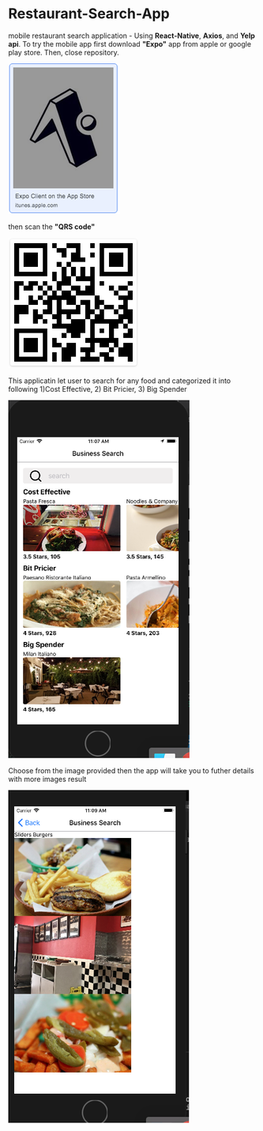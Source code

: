 # Restaurant-Search-App
mobile restaurant search application - Using **React-Native**, **Axios**, and **Yelp api**.
To try the mobile app first download **"Expo"** app from apple or google play store. Then, close repository.

![alt text](https://github.com/AbrahamTesla/Restaurant-Search-App/blob/master/assets/image/expo%20app.png)

then scan the **"QRS code"**

![alt text](https://raw.githubusercontent.com/AbrahamTesla/Restaurant-Search-App/master/assets/image/QRS%20code.png)

This applicatin let user to search for any food and categorized it into following 1)Cost Effective, 2) Bit Pricier, 3) Big Spender

![alt text](https://raw.githubusercontent.com/AbrahamTesla/Restaurant-Search-App/master/assets/image/Search%20Restuaran%20App.png)

Choose from the image provided then the app will take you to futher details with more images result

![alt text](https://raw.githubusercontent.com/AbrahamTesla/Restaurant-Search-App/master/assets/image/Screen%20Shot%202019-09-04%20at%2011.09.17%20AM.png)
